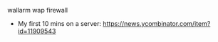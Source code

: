 wallarm wap firewall


* My first 10 mins on a server: https://news.ycombinator.com/item?id=11909543

